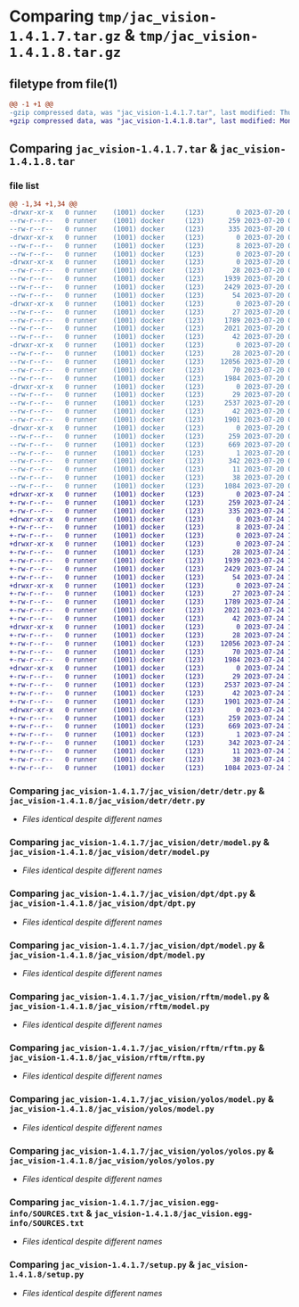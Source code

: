 # Comparing `tmp/jac_vision-1.4.1.7.tar.gz` & `tmp/jac_vision-1.4.1.8.tar.gz`

## filetype from file(1)

```diff
@@ -1 +1 @@
-gzip compressed data, was "jac_vision-1.4.1.7.tar", last modified: Thu Jul 20 04:00:53 2023, max compression
+gzip compressed data, was "jac_vision-1.4.1.8.tar", last modified: Mon Jul 24 16:59:14 2023, max compression
```

## Comparing `jac_vision-1.4.1.7.tar` & `jac_vision-1.4.1.8.tar`

### file list

```diff
@@ -1,34 +1,34 @@
-drwxr-xr-x   0 runner    (1001) docker     (123)        0 2023-07-20 04:00:53.374370 jac_vision-1.4.1.7/
--rw-r--r--   0 runner    (1001) docker     (123)      259 2023-07-20 04:00:53.374370 jac_vision-1.4.1.7/PKG-INFO
--rw-r--r--   0 runner    (1001) docker     (123)      335 2023-07-20 04:00:37.000000 jac_vision-1.4.1.7/README.md
-drwxr-xr-x   0 runner    (1001) docker     (123)        0 2023-07-20 04:00:53.370370 jac_vision-1.4.1.7/jac_vision/
--rw-r--r--   0 runner    (1001) docker     (123)        8 2023-07-20 04:00:37.000000 jac_vision-1.4.1.7/jac_vision/VERSION
--rw-r--r--   0 runner    (1001) docker     (123)        0 2023-07-20 04:00:37.000000 jac_vision-1.4.1.7/jac_vision/__init__.py
-drwxr-xr-x   0 runner    (1001) docker     (123)        0 2023-07-20 04:00:53.370370 jac_vision-1.4.1.7/jac_vision/detr/
--rw-r--r--   0 runner    (1001) docker     (123)       28 2023-07-20 04:00:37.000000 jac_vision-1.4.1.7/jac_vision/detr/__init__.py
--rw-r--r--   0 runner    (1001) docker     (123)     1939 2023-07-20 04:00:37.000000 jac_vision-1.4.1.7/jac_vision/detr/detr.py
--rw-r--r--   0 runner    (1001) docker     (123)     2429 2023-07-20 04:00:37.000000 jac_vision-1.4.1.7/jac_vision/detr/model.py
--rw-r--r--   0 runner    (1001) docker     (123)       54 2023-07-20 04:00:37.000000 jac_vision-1.4.1.7/jac_vision/detr/requirements.txt
-drwxr-xr-x   0 runner    (1001) docker     (123)        0 2023-07-20 04:00:53.374370 jac_vision-1.4.1.7/jac_vision/dpt/
--rw-r--r--   0 runner    (1001) docker     (123)       27 2023-07-20 04:00:37.000000 jac_vision-1.4.1.7/jac_vision/dpt/__init__.py
--rw-r--r--   0 runner    (1001) docker     (123)     1789 2023-07-20 04:00:37.000000 jac_vision-1.4.1.7/jac_vision/dpt/dpt.py
--rw-r--r--   0 runner    (1001) docker     (123)     2021 2023-07-20 04:00:37.000000 jac_vision-1.4.1.7/jac_vision/dpt/model.py
--rw-r--r--   0 runner    (1001) docker     (123)       42 2023-07-20 04:00:37.000000 jac_vision-1.4.1.7/jac_vision/dpt/requirements.txt
-drwxr-xr-x   0 runner    (1001) docker     (123)        0 2023-07-20 04:00:53.374370 jac_vision-1.4.1.7/jac_vision/rftm/
--rw-r--r--   0 runner    (1001) docker     (123)       28 2023-07-20 04:00:37.000000 jac_vision-1.4.1.7/jac_vision/rftm/__init__.py
--rw-r--r--   0 runner    (1001) docker     (123)    12056 2023-07-20 04:00:37.000000 jac_vision-1.4.1.7/jac_vision/rftm/model.py
--rw-r--r--   0 runner    (1001) docker     (123)       70 2023-07-20 04:00:37.000000 jac_vision-1.4.1.7/jac_vision/rftm/requirements.txt
--rw-r--r--   0 runner    (1001) docker     (123)     1984 2023-07-20 04:00:37.000000 jac_vision-1.4.1.7/jac_vision/rftm/rftm.py
-drwxr-xr-x   0 runner    (1001) docker     (123)        0 2023-07-20 04:00:53.374370 jac_vision-1.4.1.7/jac_vision/yolos/
--rw-r--r--   0 runner    (1001) docker     (123)       29 2023-07-20 04:00:37.000000 jac_vision-1.4.1.7/jac_vision/yolos/__init__.py
--rw-r--r--   0 runner    (1001) docker     (123)     2537 2023-07-20 04:00:37.000000 jac_vision-1.4.1.7/jac_vision/yolos/model.py
--rw-r--r--   0 runner    (1001) docker     (123)       42 2023-07-20 04:00:37.000000 jac_vision-1.4.1.7/jac_vision/yolos/requirements.txt
--rw-r--r--   0 runner    (1001) docker     (123)     1901 2023-07-20 04:00:37.000000 jac_vision-1.4.1.7/jac_vision/yolos/yolos.py
-drwxr-xr-x   0 runner    (1001) docker     (123)        0 2023-07-20 04:00:53.370370 jac_vision-1.4.1.7/jac_vision.egg-info/
--rw-r--r--   0 runner    (1001) docker     (123)      259 2023-07-20 04:00:53.000000 jac_vision-1.4.1.7/jac_vision.egg-info/PKG-INFO
--rw-r--r--   0 runner    (1001) docker     (123)      669 2023-07-20 04:00:53.000000 jac_vision-1.4.1.7/jac_vision.egg-info/SOURCES.txt
--rw-r--r--   0 runner    (1001) docker     (123)        1 2023-07-20 04:00:53.000000 jac_vision-1.4.1.7/jac_vision.egg-info/dependency_links.txt
--rw-r--r--   0 runner    (1001) docker     (123)      342 2023-07-20 04:00:53.000000 jac_vision-1.4.1.7/jac_vision.egg-info/requires.txt
--rw-r--r--   0 runner    (1001) docker     (123)       11 2023-07-20 04:00:53.000000 jac_vision-1.4.1.7/jac_vision.egg-info/top_level.txt
--rw-r--r--   0 runner    (1001) docker     (123)       38 2023-07-20 04:00:53.374370 jac_vision-1.4.1.7/setup.cfg
--rw-r--r--   0 runner    (1001) docker     (123)     1084 2023-07-20 04:00:37.000000 jac_vision-1.4.1.7/setup.py
+drwxr-xr-x   0 runner    (1001) docker     (123)        0 2023-07-24 16:59:14.363707 jac_vision-1.4.1.8/
+-rw-r--r--   0 runner    (1001) docker     (123)      259 2023-07-24 16:59:14.363707 jac_vision-1.4.1.8/PKG-INFO
+-rw-r--r--   0 runner    (1001) docker     (123)      335 2023-07-24 16:58:51.000000 jac_vision-1.4.1.8/README.md
+drwxr-xr-x   0 runner    (1001) docker     (123)        0 2023-07-24 16:59:14.355707 jac_vision-1.4.1.8/jac_vision/
+-rw-r--r--   0 runner    (1001) docker     (123)        8 2023-07-24 16:58:51.000000 jac_vision-1.4.1.8/jac_vision/VERSION
+-rw-r--r--   0 runner    (1001) docker     (123)        0 2023-07-24 16:58:51.000000 jac_vision-1.4.1.8/jac_vision/__init__.py
+drwxr-xr-x   0 runner    (1001) docker     (123)        0 2023-07-24 16:59:14.359707 jac_vision-1.4.1.8/jac_vision/detr/
+-rw-r--r--   0 runner    (1001) docker     (123)       28 2023-07-24 16:58:51.000000 jac_vision-1.4.1.8/jac_vision/detr/__init__.py
+-rw-r--r--   0 runner    (1001) docker     (123)     1939 2023-07-24 16:58:51.000000 jac_vision-1.4.1.8/jac_vision/detr/detr.py
+-rw-r--r--   0 runner    (1001) docker     (123)     2429 2023-07-24 16:58:51.000000 jac_vision-1.4.1.8/jac_vision/detr/model.py
+-rw-r--r--   0 runner    (1001) docker     (123)       54 2023-07-24 16:58:51.000000 jac_vision-1.4.1.8/jac_vision/detr/requirements.txt
+drwxr-xr-x   0 runner    (1001) docker     (123)        0 2023-07-24 16:59:14.359707 jac_vision-1.4.1.8/jac_vision/dpt/
+-rw-r--r--   0 runner    (1001) docker     (123)       27 2023-07-24 16:58:51.000000 jac_vision-1.4.1.8/jac_vision/dpt/__init__.py
+-rw-r--r--   0 runner    (1001) docker     (123)     1789 2023-07-24 16:58:51.000000 jac_vision-1.4.1.8/jac_vision/dpt/dpt.py
+-rw-r--r--   0 runner    (1001) docker     (123)     2021 2023-07-24 16:58:51.000000 jac_vision-1.4.1.8/jac_vision/dpt/model.py
+-rw-r--r--   0 runner    (1001) docker     (123)       42 2023-07-24 16:58:51.000000 jac_vision-1.4.1.8/jac_vision/dpt/requirements.txt
+drwxr-xr-x   0 runner    (1001) docker     (123)        0 2023-07-24 16:59:14.363707 jac_vision-1.4.1.8/jac_vision/rftm/
+-rw-r--r--   0 runner    (1001) docker     (123)       28 2023-07-24 16:58:51.000000 jac_vision-1.4.1.8/jac_vision/rftm/__init__.py
+-rw-r--r--   0 runner    (1001) docker     (123)    12056 2023-07-24 16:58:51.000000 jac_vision-1.4.1.8/jac_vision/rftm/model.py
+-rw-r--r--   0 runner    (1001) docker     (123)       70 2023-07-24 16:58:51.000000 jac_vision-1.4.1.8/jac_vision/rftm/requirements.txt
+-rw-r--r--   0 runner    (1001) docker     (123)     1984 2023-07-24 16:58:51.000000 jac_vision-1.4.1.8/jac_vision/rftm/rftm.py
+drwxr-xr-x   0 runner    (1001) docker     (123)        0 2023-07-24 16:59:14.363707 jac_vision-1.4.1.8/jac_vision/yolos/
+-rw-r--r--   0 runner    (1001) docker     (123)       29 2023-07-24 16:58:51.000000 jac_vision-1.4.1.8/jac_vision/yolos/__init__.py
+-rw-r--r--   0 runner    (1001) docker     (123)     2537 2023-07-24 16:58:51.000000 jac_vision-1.4.1.8/jac_vision/yolos/model.py
+-rw-r--r--   0 runner    (1001) docker     (123)       42 2023-07-24 16:58:51.000000 jac_vision-1.4.1.8/jac_vision/yolos/requirements.txt
+-rw-r--r--   0 runner    (1001) docker     (123)     1901 2023-07-24 16:58:51.000000 jac_vision-1.4.1.8/jac_vision/yolos/yolos.py
+drwxr-xr-x   0 runner    (1001) docker     (123)        0 2023-07-24 16:59:14.355707 jac_vision-1.4.1.8/jac_vision.egg-info/
+-rw-r--r--   0 runner    (1001) docker     (123)      259 2023-07-24 16:59:14.000000 jac_vision-1.4.1.8/jac_vision.egg-info/PKG-INFO
+-rw-r--r--   0 runner    (1001) docker     (123)      669 2023-07-24 16:59:14.000000 jac_vision-1.4.1.8/jac_vision.egg-info/SOURCES.txt
+-rw-r--r--   0 runner    (1001) docker     (123)        1 2023-07-24 16:59:14.000000 jac_vision-1.4.1.8/jac_vision.egg-info/dependency_links.txt
+-rw-r--r--   0 runner    (1001) docker     (123)      342 2023-07-24 16:59:14.000000 jac_vision-1.4.1.8/jac_vision.egg-info/requires.txt
+-rw-r--r--   0 runner    (1001) docker     (123)       11 2023-07-24 16:59:14.000000 jac_vision-1.4.1.8/jac_vision.egg-info/top_level.txt
+-rw-r--r--   0 runner    (1001) docker     (123)       38 2023-07-24 16:59:14.363707 jac_vision-1.4.1.8/setup.cfg
+-rw-r--r--   0 runner    (1001) docker     (123)     1084 2023-07-24 16:58:51.000000 jac_vision-1.4.1.8/setup.py
```

### Comparing `jac_vision-1.4.1.7/jac_vision/detr/detr.py` & `jac_vision-1.4.1.8/jac_vision/detr/detr.py`

 * *Files identical despite different names*

### Comparing `jac_vision-1.4.1.7/jac_vision/detr/model.py` & `jac_vision-1.4.1.8/jac_vision/detr/model.py`

 * *Files identical despite different names*

### Comparing `jac_vision-1.4.1.7/jac_vision/dpt/dpt.py` & `jac_vision-1.4.1.8/jac_vision/dpt/dpt.py`

 * *Files identical despite different names*

### Comparing `jac_vision-1.4.1.7/jac_vision/dpt/model.py` & `jac_vision-1.4.1.8/jac_vision/dpt/model.py`

 * *Files identical despite different names*

### Comparing `jac_vision-1.4.1.7/jac_vision/rftm/model.py` & `jac_vision-1.4.1.8/jac_vision/rftm/model.py`

 * *Files identical despite different names*

### Comparing `jac_vision-1.4.1.7/jac_vision/rftm/rftm.py` & `jac_vision-1.4.1.8/jac_vision/rftm/rftm.py`

 * *Files identical despite different names*

### Comparing `jac_vision-1.4.1.7/jac_vision/yolos/model.py` & `jac_vision-1.4.1.8/jac_vision/yolos/model.py`

 * *Files identical despite different names*

### Comparing `jac_vision-1.4.1.7/jac_vision/yolos/yolos.py` & `jac_vision-1.4.1.8/jac_vision/yolos/yolos.py`

 * *Files identical despite different names*

### Comparing `jac_vision-1.4.1.7/jac_vision.egg-info/SOURCES.txt` & `jac_vision-1.4.1.8/jac_vision.egg-info/SOURCES.txt`

 * *Files identical despite different names*

### Comparing `jac_vision-1.4.1.7/setup.py` & `jac_vision-1.4.1.8/setup.py`

 * *Files identical despite different names*

